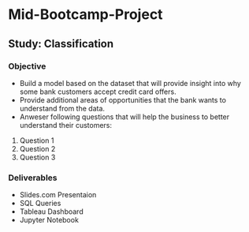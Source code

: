 # Mid-Bootcamp-Project
## Study: Classification
### Objective
- Build a model based on the dataset that will provide insight into why some bank customers accept credit card offers. 
- Provide additional areas of opportunities that the bank wants to understand from the data.
- Anweser following questions that will help the business to better understand their customers:
1. Question 1
2. Question 2
3. Question 3

### Deliverables
- Slides.com Presentaion
- SQL Queries
- Tableau Dashboard
- Jupyter Notebook 
